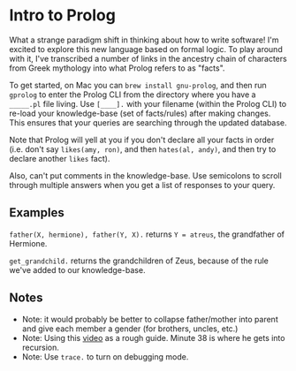 # Intro to Prolog
What a strange paradigm shift in thinking about how to write software! I'm excited to explore this new language based on formal logic. To play around with it, I've transcribed a number of links in the ancestry chain of characters from Greek mythology into what Prolog refers to as "facts".

To get started, on Mac you can `brew install gnu-prolog`, and then run `gprolog` to enter the Prolog CLI from the directory where you have a `_____.pl` file living. Use `[____].` with your filename (within the Prolog CLI) to re-load your knowledge-base (set of facts/rules) after making changes. This ensures that your queries are searching through the updated database.

Note that Prolog will yell at you if you don't declare all your facts in order (i.e. don't say `likes(amy, ron)`, and then `hates(al, andy)`, and then try to declare another `likes` fact).

Also, can't put comments in the knowledge-base. Use semicolons to scroll through multiple answers when you get a list of responses to your query.

## Examples
`father(X, hermione), father(Y, X).` returns `Y = atreus`, the grandfather of Hermione.

`get_grandchild.` returns the grandchildren of Zeus, because of the rule we've added to our knowledge-base.

## Notes
- Note: it would probably be better to collapse father/mother into parent and give each member a gender (for brothers, uncles, etc.)
- Note: Using this [video](https://www.youtube.com/watch?v=SykxWpFwMGs) as a rough guide. Minute 38 is where he gets into recursion.
- Note: Use `trace.` to turn on debugging mode.
